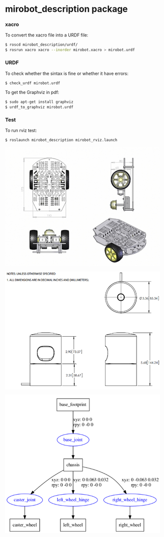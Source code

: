 # mirobot_description package

### xacro

To convert the xacro file into a URDF file:
```bash
$ roscd mirobot_description/urdf/
$ rosrun xacro xacro --inorder mirobot.xacro > mirobot.urdf
```

### URDF

To check whether the sintax is fine or whether it have errors:
```bash
$ check_urdf mirobot.urdf
```

To get the Graphviz in pdf:
```bash
$ sudo apt-get install graphviz
$ urdf_to_graphviz mirobot.urdf
```

### Test

To run rviz test:
```bash
$ roslaunch mirobot_description mirobot_rviz.launch
```

![Chassis](../resources/robot_chassis.jpg)

![Velodyne](../resources/velodyne_drawing.png)

![GraphViz](../resources/graphviz.png)

